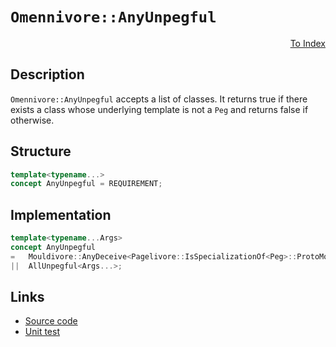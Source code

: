 <!-- Copyright 2024 Feng Mofan
SPDX-License-Identifier: Apache-2.0 -->

# `Omennivore::AnyUnpegful`

<p style='text-align: right;'><a href="../../concepts.md#omennivore-any-unpegful">To Index</a></p>

## Description

`Omennivore::AnyUnpegful` accepts a list of classes.
It returns true if there exists a class whose underlying template is not a `Peg` and returns false if otherwise.

## Structure

```C++
template<typename...>
concept AnyUnpegful = REQUIREMENT;
```

## Implementation

```C++
template<typename...Args>
concept AnyUnpegful
=   Mouldivore::AnyDeceive<Pagelivore::IsSpecializationOf<Peg>::ProtoMold, Args...>
||  AllUnpegful<Args...>;
```

## Links

- [Source code](../../../../conceptrodon/omennivore/concepts/any_unpegful.hpp)
- [Unit test](../../../../tests/unit/concepts/omennivore/any_unpegful.test.hpp)
